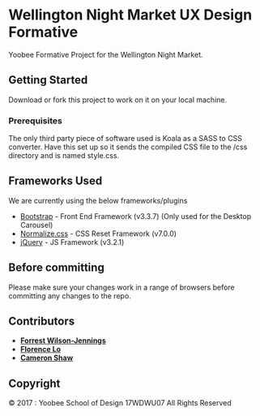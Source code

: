 # Wellington Night Market UX Design Formative
Yoobee Formative Project for the Wellington Night Market.

## Getting Started
Download or fork this project to work on it on your local machine.

### Prerequisites
The only third party piece of software used is Koala as a SASS to CSS converter. Have this set up so it sends the compiled CSS file to the /css directory and is named style.css.

## Frameworks Used
We are currently using the below frameworks/plugins

* [Bootstrap](https://getbootstrap.com/docs/3.3/getting-started/) - Front End Framework (v3.3.7) (Only used for the Desktop Carousel)
* [Normalize.css](https://necolas.github.io/normalize.css/7.0.0/normalize.css) - CSS Reset Framework (v7.0.0)
* [jQuery](https://jquery.com) - JS Framework (v3.2.1)

## Before committing
Please make sure your changes work in a range of browsers before committing any changes to the repo.

## Contributors
* **[Forrest Wilson-Jennings](https://github.com/forrest-wilson)**
* **[Florence Lo](https://github.com/fpwl)**
* **[Cameron Shaw](https://github.com/camshaw11)**

## Copyright
© 2017 : Yoobee School of Design 17WDWU07
All Rights Reserved
